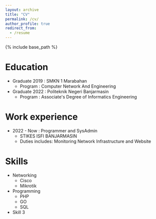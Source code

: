 ```yaml
---
layout: archive
title: "CV"
permalink: /cv/
author_profile: true
redirect_from:
  - /resume
---
```


{% include base_path %}

Education
======
* Graduate 2019 : SMKN 1 Marabahan
  * Program : Computer Network And Engineering
* Graduate 2022 : Politeknik Negeri Banjarmasin
  * Program : Associate's Degree of Informatics Engineering

Work experience
======
* 2022 - Now : Programmer and SysAdmin
  * STIKES ISFI BANJARMASIN
  * Duties includes: Monitoring Network Infrastructure and Website

Skills
======
* Networking
  * Cisco
  * Mikrotik
* Programming
  * PHP
  * GO
  * SQL
* Skill 3
